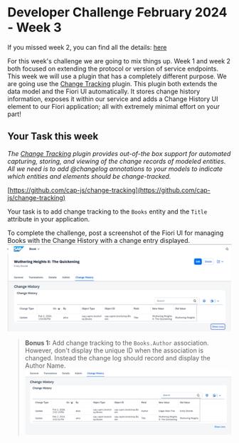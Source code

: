 # Developer Challenge February 2024 - Week 3

If you missed week 2, you can find all the details: [here](./week2.md)

For this week's challenge we are going to mix things up. Week 1 and week 2 both focused on extending the protocol or version of service endpoints. This week we will use a plugin that has a completely different purpose.  We are going use the [Change Tracking](https://cap.cloud.sap/docs/plugins/#change-tracking) plugin. This plugin both extends the data model and the Fiori UI automatically. It stores change history information, exposes it within our service and adds a Change History UI element to our Fiori application; all with extremely minimal effort on your part!

## Your Task this week

*The [Change Tracking](https://cap.cloud.sap/docs/plugins/#change-tracking) plugin provides out-of-the box support for automated capturing, storing, and viewing of the change records of modeled entities. All we need is to add @changelog annotations to your models to indicate which entities and elements should be change-tracked.*

[https://github.com/cap-js/change-tracking](https://github.com/cap-js/change-tracking)

Your task is to add change tracking to the `Books` entity and the `Title` attribute in your application.

To complete the challenge, post a screenshot of the Fiori UI for managing Books with the Change History with a change entry displayed.
    ![Change History](./images/ex3/changeHistory1.png)

>**Bonus 1:** Add change tracking to the `Books.Author` association.  However, don't display the unique ID when the association is changed. Instead the change log should record and display the Author Name.
    ![Change History Author Name](./images/ex3/changeHistory2.png)